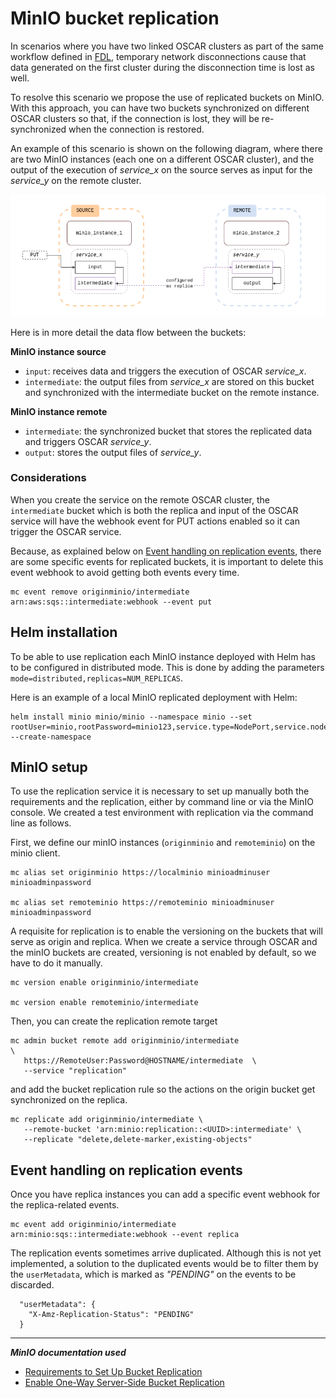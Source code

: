 # MinIO bucket replication

In scenarios where you have two linked OSCAR clusters as part of the same workflow defined in [FDL](https://docs.oscar.grycap.net/fdl/), temporary network disconnections cause that data generated on the first cluster during the disconnection time is lost as well. 

To resolve this scenario we propose the use of replicated buckets on MinIO. With this approach, you can have two buckets synchronized on different OSCAR clusters so that, if the connection is lost, they will be re-synchronized when the connection is restored.

An example of this scenario is shown on the following diagram, where there are two MinIO instances (each one on a different OSCAR cluster), and the output of the execution of *service_x* on the source serves as input for the *service_y* on the remote cluster.

![minio-replication-diagram](images/minio-bucket-replication/minio-replication-diagram.png)

Here is in more detail the data flow between the buckets:

**MinIO instance source**
- `input`: receives data and triggers the execution of OSCAR *service_x*.
- `intermediate`: the output files from *service_x* are stored on this bucket and synchronized with the intermediate bucket on the remote instance. 

**MinIO instance remote**
- `intermediate`: the synchronized bucket that stores the replicated data and triggers OSCAR *service_y*.
- `output`: stores the output files of *service_y*.

### Considerations

When you create the service on the remote OSCAR cluster, the `intermediate` bucket which is both the replica and input of the OSCAR service will have the webhook event for PUT actions enabled so it can trigger the OSCAR service.

Because, as explained below on [Event handling on replication events](#Event-handling-on-replication-events), there are some specific events for replicated buckets, it is important to delete this event webhook to avoid getting both events every time.

```bash!
mc event remove originminio/intermediate arn:aws:sqs::intermediate:webhook --event put
```

## Helm installation

To be able to use replication each MinIO instance deployed with Helm has to be configured in distributed mode. This is done by adding the parameters `mode=distributed,replicas=NUM_REPLICAS`.

Here is an example of a local MinIO replicated deployment with Helm:

```bash!
helm install minio minio/minio --namespace minio --set rootUser=minio,rootPassword=minio123,service.type=NodePort,service.nodePort=30300,consoleService.type=NodePort,consoleService.nodePort=30301,mode=distributed,replicas=2,resources.requests.memory=512Mi,environment.MINIO_BROWSER_REDIRECT_URL=http://localhost:30301 --create-namespace
```

## MinIO setup

To use the replication service it is necessary to set up manually both the requirements and the replication, either by command line or via the MinIO console. We created a test environment with replication via the command line as follows.

First, we define our minIO instances (`originminio` and `remoteminio`) on the minio client.

```bash!
mc alias set originminio https://localminio minioadminuser minioadminpassword

mc alias set remoteminio https://remoteminio minioadminuser minioadminpassword
```

A requisite for replication is to enable the versioning on the buckets that will serve as origin and replica. When we create a service through OSCAR and the minIO buckets are created, versioning is not enabled by default, so we have to do it manually.

```bash!
mc version enable originminio/intermediate

mc version enable remoteminio/intermediate
```

Then, you can create the replication remote target

```bash!
mc admin bucket remote add originminio/intermediate                    \
   https://RemoteUser:Password@HOSTNAME/intermediate  \
   --service "replication"
```

and add the bucket replication rule so the actions on the origin bucket get synchronized on the replica.

```bash!
mc replicate add originminio/intermediate \
   --remote-bucket 'arn:minio:replication::<UUID>:intermediate' \
   --replicate "delete,delete-marker,existing-objects"
```

## Event handling on replication events

Once you have replica instances you can add a specific event webhook for the replica-related events.

```bash!
mc event add originminio/intermediate arn:minio:sqs::intermediate:webhook --event replica
```

The replication events sometimes arrive duplicated. Although this is not yet implemented, a solution to the duplicated events would be to filter them by the `userMetadata`, which is marked as *"PENDING"* on the events to be discarded.

```json=
  "userMetadata": {
    "X-Amz-Replication-Status": "PENDING"
  }
```


---

***MinIO documentation used***

- [Requirements to Set Up Bucket Replication](https://min.io/docs/minio/linux/administration/bucket-replication/bucket-replication-requirements.html)
- [Enable One-Way Server-Side Bucket Replication](https://min.io/docs/minio/linux/administration/bucket-replication/enable-server-side-one-way-bucket-replication.html)